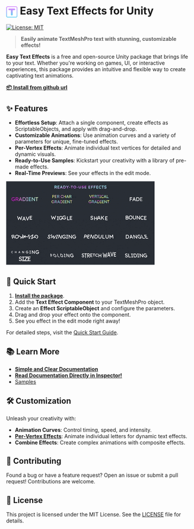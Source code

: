 <h1>
    <img src="Editor/Icons/TextEffect.png" alt="Icon" width="30" style="vertical-align: middle;"> 
    Easy Text Effects for Unity
</h1>

[![License: MIT](https://img.shields.io/badge/License-MIT-brightgreen.svg)](LICENSE) 

> **Easily animate TextMeshPro text with stunning, customizable effects!**

**Easy Text Effects** is a free and open-source Unity package that brings life to your text. Whether you're working on games, UI, or interactive experiences, this package provides an intuitive and flexible way to create captivating text animations.

[**📦 Install from github url**](Documentation/Documentation.md#installation)

## ✨ Features

- **Effortless Setup**: Attach a single component, create effects as ScriptableObjects, and apply with drag-and-drop.
- **Customizable Animations**: Use animation curves and a variety of parameters for unique, fine-tuned effects.
- **Per-Vertex Effects**: Animate individual text vertices for detailed and dynamic visuals.
- **Ready-to-Use Samples**: Kickstart your creativity with a library of pre-made effects.
- **Real-Time Previews**: See your effects in the edit mode.

<img src="Documentation/Images/ready.gif" alt="Text Effect" width="400">

## 🚀 Quick Start

1. [**Install the package**](Documentation/Documentation.md#installation).
2. Add the **Text Effect Component** to your TextMeshPro object.
3. Create an **Effect ScriptableObject** and configure the parameters.
4. Drag and drop your effect onto the component.
5. See you effect in the edit mode right away!

For detailed steps, visit the [Quick Start Guide](Documentation/Documentation.md#quick-start).

## 📚 Learn More

- [**Simple and Clear Documentation**](Documentation/Documentation.md)
- [**Read Documentation Directly in Inspector!**](Documentation/EmbeddedDocumentation.md)
- [Samples](Documentation/Samples.md)

## 🛠️ Customization

Unleash your creativity with:

- **Animation Curves**: Control timing, speed, and intensity.
- [**Per-Vertex Effects**](Documentation/Documentation.md#per-vertex): Animate individual letters for dynamic text effects.
- **Combine Effects**: Create complex animations with composite effects.

## 🤝 Contributing

Found a bug or have a feature request? Open an issue or submit a pull request! Contributions are welcome.

## 📃 License

This project is licensed under the MIT License. See the [LICENSE](LICENSE) file for details.
